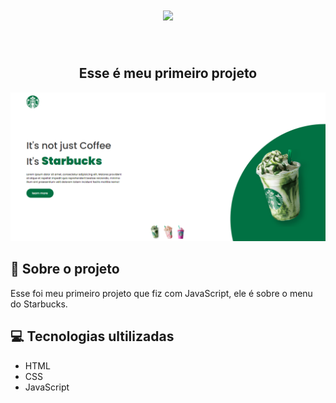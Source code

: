<h1 align="center">
  <img src="http://desbloqueandoseupotencial.com.br/wp-content/uploads/2018/02/starbucks-logo-png-1.png" width="700px">
</h1>

<br>

<h2 align="center">
Esse é meu primeiro projeto
</h2>

<img src="https://github.com/guicavallini/starbucks/blob/main/images/Starbucks.png?raw=true" />

<br>

<h2>
📄 Sobre o projeto
</h2>

<p>
Esse foi meu primeiro projeto que fiz com JavaScript, ele é sobre o menu do Starbucks.
</p>

<h2>
💻 Tecnologias ultilizadas
</h2>

<ul>
  <li>HTML</li>
  <li>CSS</li>
  <li>JavaScript</li>
</ul>
